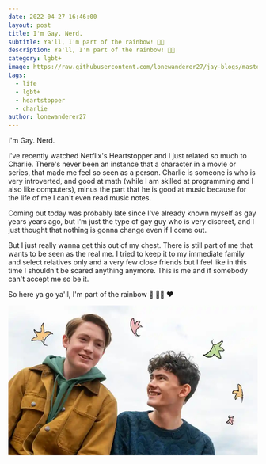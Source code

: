 ```yaml
---
date: 2022-04-27 16:46:00
layout: post
title: I'm Gay. Nerd.
subtitle: Ya'll, I'm part of the rainbow! 🏳️‍🌈
description: Ya'll, I'm part of the rainbow! 🏳️‍🌈
category: lgbt+
image: https://raw.githubusercontent.com/lonewanderer27/jay-blogs/master/assets/img/2022-04-27-im-gay-nerd/279405975_1585282945190412_906502809197478862_n.jpg
tags:
  - life
  - lgbt+
  - heartstopper
  - charlie
author: lonewanderer27
---
```


I'm Gay. Nerd.

I've recently watched Netflix's Heartstopper and I just related so much to Charlie. There's never been an instance that a character in a movie or series, that made me feel so seen as a person.
Charlie is someone is who is very introverted, and good at math (while I am skilled at programming and I also like computers), minus the part that he is good at music because for the life of me I can't even read music notes.

Coming out today was probably late since I've already known myself as gay years years ago, but I'm just the type of gay guy who is very discreet, and I just thought that nothing is gonna change even if I come out.

But I just really wanna get this out of my chest. There is still part of me that wants to be seen as the real me. I tried to keep it to my immediate family and select relatives only and a very few close friends but I feel like in this time I shouldn't be scared anything anymore. This is me and if somebody can't accept me so be it.

So here ya go ya'll, I'm part of the rainbow 🙂 🏳️‍🌈 ❤️

![](../assets/img/2022-04-27-im-gay-nerd/279397337_1585283891856984_6085453319711835818_n.jpg)